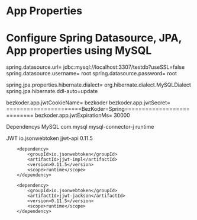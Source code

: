 # App Properties
# Configure Spring Datasource, JPA, App properties using MySQL 
 
 spring.datasource.url= jdbc:mysql://localhost:3307/testdb?useSSL=false
spring.datasource.username= root
spring.datasource.password= root

spring.jpa.properties.hibernate.dialect= org.hibernate.dialect.MySQLDialect
spring.jpa.hibernate.ddl-auto=update

bezkoder.app.jwtCookieName= bezkoder
bezkoder.app.jwtSecret= ======================BezKoder=Spring===========================
bezkoder.app.jwtExpirationMs= 30000

Dependencys
MySQL
    <dependency>
            <groupId>com.mysql</groupId>
            <artifactId>mysql-connector-j</artifactId>
            <scope>runtime</scope>
    </dependency>

JWT
    <dependency>
            <groupId>io.jsonwebtoken</groupId>
            <artifactId>jjwt-api</artifactId>
            <version>0.11.5</version>
        </dependency>

        <dependency>
            <groupId>io.jsonwebtoken</groupId>
            <artifactId>jjwt-impl</artifactId>
            <version>0.11.5</version>
            <scope>runtime</scope>
        </dependency>

        <dependency>
            <groupId>io.jsonwebtoken</groupId>
            <artifactId>jjwt-jackson</artifactId>
            <version>0.11.5</version>
            <scope>runtime</scope>
        </dependency>
